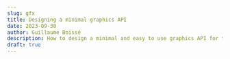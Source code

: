 ```yaml
---
slug: gfx
title: Designing a minimal graphics API
date: 2023-09-30
author: Guillaume Boissé
description: How to design a minimal and easy to use graphics API for the GPU.
draft: true
---
```

